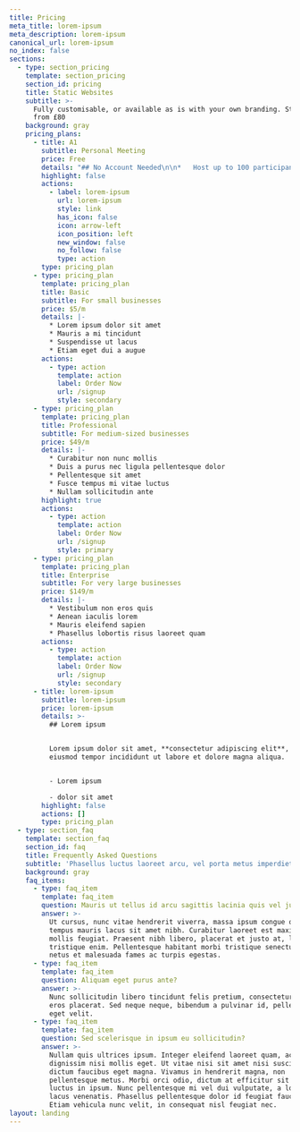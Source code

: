 ```yaml
---
title: Pricing
meta_title: lorem-ipsum
meta_description: lorem-ipsum
canonical_url: lorem-ipsum
no_index: false
sections:
  - type: section_pricing
    template: section_pricing
    section_id: pricing
    title: Static Websites
    subtitle: >-
      Fully customisable, or available as is with your own branding. Starting
      from £80
    background: gray
    pricing_plans:
      - title: A1
        subtitle: Personal Meeting
        price: Free
        details: "## No Account Needed\n\n*   Host up to 100 participants\r\n\n\n*   No 40 minute limit\n\n<!---->\n\n*   Unlimited Meetings\n"
        highlight: false
        actions:
          - label: lorem-ipsum
            url: lorem-ipsum
            style: link
            has_icon: false
            icon: arrow-left
            icon_position: left
            new_window: false
            no_follow: false
            type: action
        type: pricing_plan
      - type: pricing_plan
        template: pricing_plan
        title: Basic
        subtitle: For small businesses
        price: $5/m
        details: |-
          * Lorem ipsum dolor sit amet
          * Mauris a mi tincidunt
          * Suspendisse ut lacus
          * Etiam eget dui a augue
        actions:
          - type: action
            template: action
            label: Order Now
            url: /signup
            style: secondary
      - type: pricing_plan
        template: pricing_plan
        title: Professional
        subtitle: For medium-sized businesses
        price: $49/m
        details: |-
          * Curabitur non nunc mollis
          * Duis a purus nec ligula pellentesque dolor
          * Pellentesque sit amet
          * Fusce tempus mi vitae luctus
          * Nullam sollicitudin ante
        highlight: true
        actions:
          - type: action
            template: action
            label: Order Now
            url: /signup
            style: primary
      - type: pricing_plan
        template: pricing_plan
        title: Enterprise
        subtitle: For very large businesses
        price: $149/m
        details: |-
          * Vestibulum non eros quis
          * Aenean iaculis lorem
          * Mauris eleifend sapien
          * Phasellus lobortis risus laoreet quam
        actions:
          - type: action
            template: action
            label: Order Now
            url: /signup
            style: secondary
      - title: lorem-ipsum
        subtitle: lorem-ipsum
        price: lorem-ipsum
        details: >-
          ## Lorem ipsum


          Lorem ipsum dolor sit amet, **consectetur adipiscing elit**, sed do
          eiusmod tempor incididunt ut labore et dolore magna aliqua.


          - Lorem ipsum

          - dolor sit amet
        highlight: false
        actions: []
        type: pricing_plan
  - type: section_faq
    template: section_faq
    section_id: faq
    title: Frequently Asked Questions
    subtitle: 'Phasellus luctus laoreet arcu, vel porta metus imperdiet sit amet.'
    background: gray
    faq_items:
      - type: faq_item
        template: faq_item
        question: Mauris ut tellus id arcu sagittis lacinia quis vel justo?
        answer: >-
          Ut cursus, nunc vitae hendrerit viverra, massa ipsum congue quam, sed
          tempus mauris lacus sit amet nibh. Curabitur laoreet est maximus
          mollis feugiat. Praesent nibh libero, placerat et justo at, luctus
          tristique enim. Pellentesque habitant morbi tristique senectus et
          netus et malesuada fames ac turpis egestas.
      - type: faq_item
        template: faq_item
        question: Aliquam eget purus ante?
        answer: >-
          Nunc sollicitudin libero tincidunt felis pretium, consectetur aliquam
          eros placerat. Sed neque neque, bibendum a pulvinar id, pellentesque
          eget velit. 
      - type: faq_item
        template: faq_item
        question: Sed scelerisque in ipsum eu sollicitudin?
        answer: >-
          Nullam quis ultrices ipsum. Integer eleifend laoreet quam, ac
          dignissim nisi mollis eget. Ut vitae nisi sit amet nisi suscipit
          dictum faucibus eget magna. Vivamus in hendrerit magna, non
          pellentesque metus. Morbi orci odio, dictum at efficitur sit amet,
          luctus in ipsum. Nunc pellentesque mi vel dui vulputate, a lobortis
          lacus venenatis. Phasellus pellentesque dolor id feugiat faucibus.
          Etiam vehicula nunc velit, in consequat nisl feugiat nec.
layout: landing
---
```

